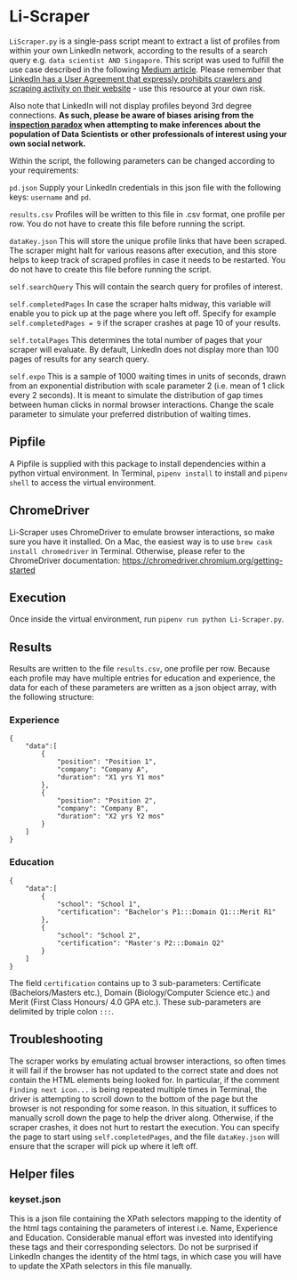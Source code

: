 # Li-Scraper

`LiScraper.py` is a single-pass script meant to extract a list of profiles from within your own LinkedIn network, according to the results of a search query e.g. `data scientist AND Singapore`. This script was used to fulfill the use case described in the following [Medium article](https://towardsdatascience.com/i-wasnt-getting-hired-as-a-data-scientist-so-i-sought-data-on-who-is-c59afd7d56f5). Please remember that [LinkedIn has a User Agreement that expressly prohibits crawlers and scraping activity on their website](https://www.linkedin.com/help/linkedin/answer/56347/prohibited-software-and-extensions?lang=en) - use this resource at your own risk.

Also note that LinkedIn will not display profiles beyond 3rd degree connections. **As such, please be aware of biases arising from the [inspection paradox](https://towardsdatascience.com/the-inspection-paradox-is-everywhere-2ef1c2e9d709) when attempting to make inferences about the population of Data Scientists or other professionals of interest using your own social network.**

Within the script, the following parameters can be changed according to your requirements:

`pd.json`
Supply your LinkedIn credentials in this json file with the following keys: `username` and `pd`.

`results.csv`
Profiles will be written to this file in .csv format, one profile per row. You do not have to create this file before running the script.

`dataKey.json`
This will store the unique profile links that have been scraped. The scraper might halt for various reasons after execution, and this store helps to keep track of scraped profiles in case it needs to be restarted. You do not have to create this file before running the script.

`self.searchQuery`
This will contain the search query for profiles of interest.

`self.completedPages`
In case the scraper halts midway, this variable will enable you to pick up at the page where you left off. Specify for example `self.completedPages = 9` if the scraper crashes at page 10 of your results.

`self.totalPages`
This determines the total number of pages that your scraper will evaluate. By default, LinkedIn does not display more than 100 pages of results for any search query.

`self.expo`
This is a sample of 1000 waiting times in units of seconds, drawn from an exponential distribution with scale parameter 2 (i.e. mean of 1 click every 2 seconds). It is meant to simulate the distribution of gap times between human clicks in normal browser interactions. Change the scale parameter to simulate your preferred distribution of waiting times.


## Pipfile

A Pipfile is supplied with this package to install dependencies within a python virtual environment. In Terminal, `pipenv install` to install and `pipenv shell` to access the virtual environment.

## ChromeDriver
Li-Scraper uses ChromeDriver to emulate browser interactions, so make sure you have it installed. On a Mac, the easiest way is to use `brew cask install chromedriver` in Terminal. Otherwise, please refer to the ChromeDriver documentation: https://chromedriver.chromium.org/getting-started

## Execution
Once inside the virtual environment, run  `pipenv run python Li-Scraper.py`.

## Results
Results are written to the file `results.csv`, one profile per row. Because each profile may have multiple entries for education and
experience, the data for each of these parameters are written as a json object array, with the following structure:
### Experience
    {
        "data":[
            {
                "position": "Position 1",
                "company": "Company A",
                "duration": "X1 yrs Y1 mos"
            },
            {
                "position": "Position 2",
                "company": "Company B",
                "duration": "X2 yrs Y2 mos"
            }
        ]
    }
### Education
    {
        "data":[
            {
                "school": "School 1",
                "certification": "Bachelor's P1:::Domain Q1:::Merit R1"
            },
            {
                "school": "School 2",
                "certification": "Master's P2:::Domain Q2"
            }
        ]
    }
The field `certification` contains up to 3 sub-parameters: Certificate (Bachelors/Masters etc.), Domain (Biology/Computer Science etc.) and Merit (First Class Honours/ 4.0 GPA etc.). These sub-parameters are delimited by triple colon `:::`.

## Troubleshooting
The scraper works by emulating actual browser interactions, so often times it will fail if the browser has not updated to the correct state and does not contain the HTML elements being looked for. In particular, if the comment `Finding next icon...` is being repeated multiple times in Terminal, the driver is attempting to scroll down to the bottom of the page but the browser is not responding for some reason. In this situation, it suffices to manually scroll down the page to help the driver along. Otherwise, if the scraper crashes, it does not hurt to restart the execution. You can specify the page to start using `self.completedPages`, and the file `dataKey.json` will ensure that the scraper will pick up where it left off.

## Helper files
### keyset.json
This is a json file containing the XPath selectors mapping to the identity of the html tags containing the parameters of interest i.e. Name, Experience and Education. Considerable manual effort was invested into identifying these tags and their corresponding selectors. Do not be surprised if LinkedIn changes the identity of the html tags, in which case you will have to update the XPath selectors in this file manually.

